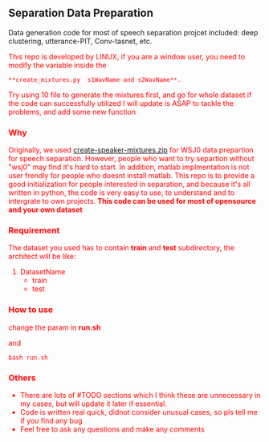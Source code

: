 ## Separation Data Preparation

Data generation code for most of speech separation projcet included: deep clustering, utterance-PIT, Conv-tasnet, etc. 

<font color='red'> This repo is developed by LINUX, if you are a window user, you need to modify the variable inside the 
	
	**create_mixtures.py  s1WavName and s2WavName**.
	
Try using 10 file to generate the mixtures first, and go for whole dataset if the code can successfully utilized
I will update is ASAP to tackle the problems, and add some new function  </front>



### Why
Originally, we used [create-speaker-mixtures.zip](http://www.merl.com/demos/deep-clustering/create-speaker-mixtures.zip) for WSJ0 data prepartion for speech separation. However, people who want to try separtion without "wsj0" may find it's hard to start. In addition, matlab implmentation is not user frendly for people who doesnt install matlab. This repo is to provide a good initialization for people interested in separation, and because it's all written in python, the code is very easy to use, to understand and to intergrate to own projects. **This code can be used for most of opensource and your own dataset**

### Requirement
The dataset you used has to contain **train** and **test** subdirectory, the architect will be like:

1. DatasetName
	- train
	- test

### How to use
change the param in **run.sh**

and 

```
bash run.sh
```

### Others
- There are lots of #TODO sections which I think these are unnecessary in my cases, but will update it later if essential.
- Code is written real quick, didnot consider unusual cases, so pls tell me if you find any bug
- Feel free to ask any questions and make any comments


